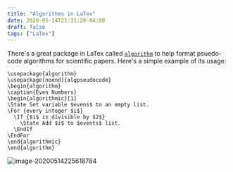 ```yaml
---
title: "Algorithms in LaTex"
date: 2020-05-14T21:31:28-04:00
draft: false
tags: ["LaTex"]
---
```


There's a great package in LaTex called [`algorithm`](https://ctan.org/pkg/algorithms?lang=en) to help format psuedo-code algorithms for scientific papers. Here's a simple example of its usage:

```
\usepackage{algorithm}
\usepackage[noend]{algpseudocode}
\begin{algorithm}
\caption{Even Numbers}
\begin{algorithmic}[1]
\State Set variable $evens$ to an empty list.
\For {every integer $i$}
  \If {$i$ is divisible by $2$}
    \State Add $i$ to $events$ list.
  \EndIf
\EndFor
\end{algorithmic}
\end{algorithm}
```

![image-20200514225618784](/files/images/blog/20200514225618784.png)